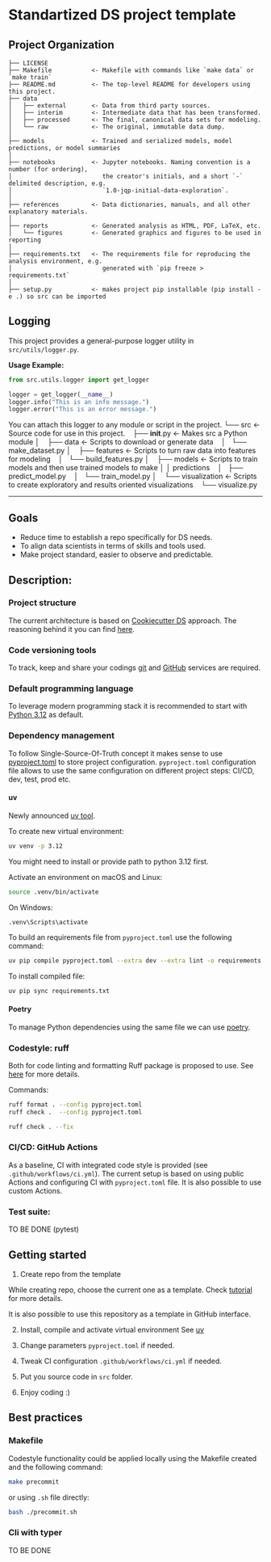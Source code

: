 Standartized DS project template
==============================

Project Organization
------------

    ├── LICENSE
    ├── Makefile           <- Makefile with commands like `make data` or `make train`
    ├── README.md          <- The top-level README for developers using this project.
    ├── data
    │   ├── external       <- Data from third party sources.
    │   ├── interim        <- Intermediate data that has been transformed.
    │   ├── processed      <- The final, canonical data sets for modeling.
    │   └── raw            <- The original, immutable data dump.
    │
    ├── models             <- Trained and serialized models, model predictions, or model summaries
    │
    ├── notebooks          <- Jupyter notebooks. Naming convention is a number (for ordering),
    │                         the creator's initials, and a short `-` delimited description, e.g.
    │                         `1.0-jqp-initial-data-exploration`.
    │
    ├── references         <- Data dictionaries, manuals, and all other explanatory materials.
    │
    ├── reports            <- Generated analysis as HTML, PDF, LaTeX, etc.
    │   └── figures        <- Generated graphics and figures to be used in reporting
    │
    ├── requirements.txt   <- The requirements file for reproducing the analysis environment, e.g.
    │                         generated with `pip freeze > requirements.txt`
    │
    ├── setup.py           <- makes project pip installable (pip install -e .) so src can be imported


Logging
-------

This project provides a general-purpose logger utility in `src/utils/logger.py`.

**Usage Example:**

```python
from src.utils.logger import get_logger

logger = get_logger(__name__)
logger.info("This is an info message.")
logger.error("This is an error message.")
```

You can attach this logger to any module or script in the project.
    └── src                <- Source code for use in this project.
        ├── __init__.py    <- Makes src a Python module
        │
        ├── data           <- Scripts to download or generate data
        │   └── make_dataset.py
        │
        ├── features       <- Scripts to turn raw data into features for modeling
        │   └── build_features.py
        │
        ├── models         <- Scripts to train models and then use trained models to make
        │   │                 predictions
        │   ├── predict_model.py
        │   └── train_model.py
        │
        └── visualization  <- Scripts to create exploratory and results oriented visualizations
            └── visualize.py



--------

## Goals
- Reduce time to establish a repo specifically for DS needs.
- To align data scientists in terms of skills and tools used.
- Make project standard, easier to observe and predictable.

## Description:

### Project structure

The current architecture is based on [Cookiecutter DS](https://github.com/drivendata/cookiecutter-data-science) approach. The reasoning behind it you can find [here](http://drivendata.github.io/cookiecutter-data-science/).

### Code versioning tools
To track, keep and share your codings [git](https://git-scm.com/) and [GitHub](https://github.com/) services are required.

### Default programming language
To leverage modern programming stack it is recommended to start with [Python 3.12](https://www.python.org/downloads/release/python-3120/) as default.

### Dependency management
To follow Single-Source-Of-Truth concept it makes sense to use [pyproject.toml](https://packaging.python.org/en/latest/guides/writing-pyproject-toml/) to store project configuration. `pyproject.toml` configuration file allows to use the same configuration on different project steps: CI/CD, dev, test, prod etc.

#### uv
Newly announced [uv tool](https://github.com/astral-sh/uv).

To create new virtual environment:
```bash
uv venv -p 3.12
```

You might need to install or provide path to python 3.12 first.

Activate an environment on macOS and Linux:
```bash
source .venv/bin/activate
```

On Windows:
```shell
.venv\Scripts\activate
```

To build an requirements file from `pyproject.toml` use the following command: 
```bash
uv pip compile pyproject.toml --extra dev --extra lint -o requirements.txt
```

To install compiled file:
```bash
uv pip sync requirements.txt
```

#### Poetry
To manage Python dependencies using the same file we can use [poetry](https://python-poetry.org/).

### Codestyle: ruff
Both for code linting and formatting Ruff package is proposed to use. See [here](https://docs.astral.sh/ruff/) for more details.

Commands:
```bash
ruff format . --config pyproject.toml
ruff check .  --config pyproject.toml

ruff check . --fix
```

### CI/CD: GitHub Actions

As a baseline, CI with integrated code style is provided (see `.github/workflows/ci.yml`). The current setup is based on using public Actions and configuring CI with `pyproject.toml` file. It is also possible to use custom Actions.

### Test suite:
TO BE DONE (pytest)


## Getting started
1. Create repo from the template

While creating repo, choose the current one as a template. Check [tutorial](https://docs.github.com/en/repositories/creating-and-managing-repositories/creating-a-template-repository) for more details.

It is also possible to use this repository as a template in GitHub interface.

2. Install, compile and activate virtual environment
See [uv](#uv)

3. Change parameters `pyproject.toml` if needed.
4. Tweak CI configuration `.github/workflows/ci.yml` if needed.
5. Put you source code in `src` folder.
6. Enjoy coding :)

## Best practices

### Makefile
Codestyle functionality could be applied locally using the Makefile created and the following command:

```bash
make precommit
```

or using `.sh` file directly:

```bash
bash ./precommit.sh
```

### Cli with typer
TO BE DONE
